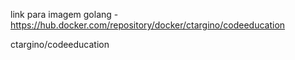 link para imagem golang - https://hub.docker.com/repository/docker/ctargino/codeeducation

ctargino/codeeducation